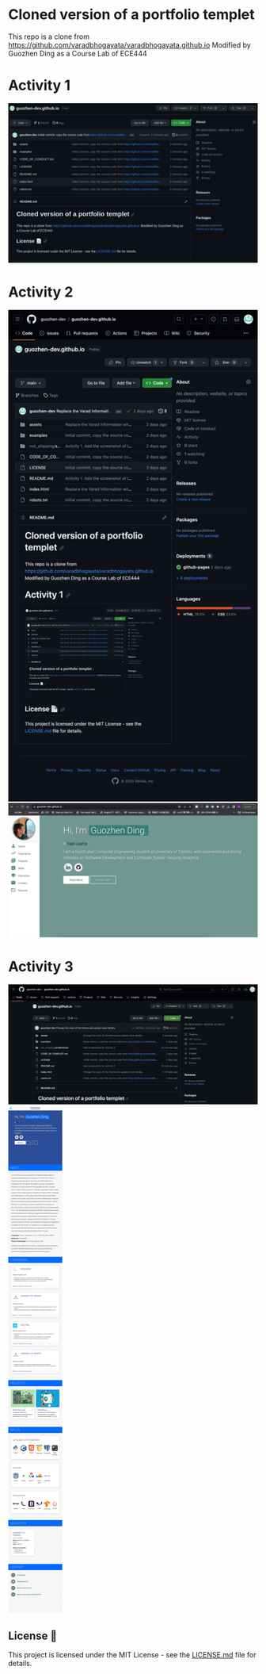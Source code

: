 # Cloned version of a portfolio templet
This repo is a clone from https://github.com/varadbhogayata/varadbhogayata.github.io
Modified by Guozhen Ding as a Course Lab of ECE444

# Activity 1
![Screenshot for activity 1](/not_shipping/screenshots/ECE444_L2_act1.png)

# Activity 2
![Screenshot for activity 2](/not_shipping/screenshots/ECE444_L2_act2_depot.png)
![Screenshot for activity 2](/not_shipping/screenshots/ECE444_L2_act2_website.png)

# Activity 3
![Screenshot for activity 3](/not_shipping/screenshots/ECE444_L2_act3_depot.png)
![Screenshot for activity 3](/not_shipping/screenshots/ECE444_L2_act3_website.png)

## License 📄
This project is licensed under the MIT License - see the [LICENSE.md](./LICENSE) file for details.
